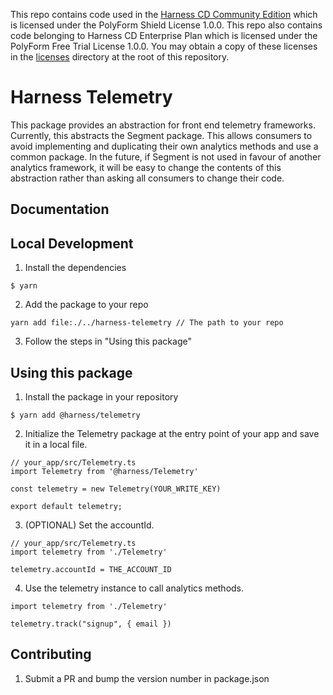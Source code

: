 This repo contains code used in the [Harness CD Community Edition](https://github.com/harness/harness-cd-community) which is licensed under the PolyForm Shield License 1.0.0. This repo also contains code belonging to Harness CD Enterprise Plan which is licensed under the PolyForm Free Trial License 1.0.0. You may obtain a copy of these licenses in the [licenses](./licenses/) directory at the root of this repository.

# Harness Telemetry

This package provides an abstraction for front end telemetry frameworks. Currently, this abstracts the Segment package.
This allows consumers to avoid implementing and duplicating their own analytics methods and use a common package. In the future, if Segment is not used in favour of another analytics framework, it will be easy to change the contents of this abstraction rather than asking all consumers to change their code.

## Documentation


## Local Development

1. Install the dependencies

```
$ yarn
```

2. Add the package to your repo

```
yarn add file:./../harness-telemetry // The path to your repo
```

3. Follow the steps in "Using this package"

## Using this package

1. Install the package in your repository

```
$ yarn add @harness/telemetry
```

2. Initialize the Telemetry package at the entry point of your app and save it in a local file.

```
// your_app/src/Telemetry.ts
import Telemetry from '@harness/Telemetry'

const telemetry = new Telemetry(YOUR_WRITE_KEY)

export default telemetry;
```

3. (OPTIONAL) Set the accountId.

```
// your_app/src/Telemetry.ts
import telemetry from './Telemetry'

telemetry.accountId = THE_ACCOUNT_ID
```

4. Use the telemetry instance to call analytics methods.

```
import telemetry from './Telemetry'

telemetry.track("signup", { email })
```

## Contributing

1. Submit a PR and bump the version number in package.json

